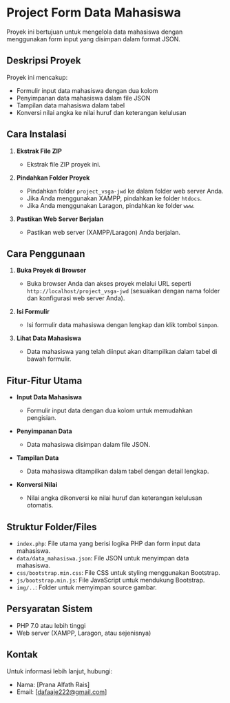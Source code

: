 # Project Form Data Mahasiswa

Proyek ini bertujuan untuk mengelola data mahasiswa dengan menggunakan form input yang disimpan dalam format JSON.

## Deskripsi Proyek

Proyek ini mencakup:
- Formulir input data mahasiswa dengan dua kolom
- Penyimpanan data mahasiswa dalam file JSON
- Tampilan data mahasiswa dalam tabel
- Konversi nilai angka ke nilai huruf dan keterangan kelulusan

## Cara Instalasi

1. **Ekstrak File ZIP**
   - Ekstrak file ZIP proyek ini.

2. **Pindahkan Folder Proyek**
   - Pindahkan folder `project_vsga-jwd` ke dalam folder web server Anda. 
   - Jika Anda menggunakan XAMPP, pindahkan ke folder `htdocs`.
   - Jika Anda menggunakan Laragon, pindahkan ke folder `www`.

3. **Pastikan Web Server Berjalan**
   - Pastikan web server (XAMPP/Laragon) Anda berjalan.

## Cara Penggunaan

1. **Buka Proyek di Browser**
   - Buka browser Anda dan akses proyek melalui URL seperti `http://localhost/project_vsga-jwd` (sesuaikan dengan nama folder dan konfigurasi web server Anda).

2. **Isi Formulir**
   - Isi formulir data mahasiswa dengan lengkap dan klik tombol `Simpan`.

3. **Lihat Data Mahasiswa**
   - Data mahasiswa yang telah diinput akan ditampilkan dalam tabel di bawah formulir.

## Fitur-Fitur Utama

- **Input Data Mahasiswa**
  - Formulir input data dengan dua kolom untuk memudahkan pengisian.
  
- **Penyimpanan Data**
  - Data mahasiswa disimpan dalam file JSON.

- **Tampilan Data**
  - Data mahasiswa ditampilkan dalam tabel dengan detail lengkap.

- **Konversi Nilai**
  - Nilai angka dikonversi ke nilai huruf dan keterangan kelulusan otomatis.

## Struktur Folder/Files

- `index.php`: File utama yang berisi logika PHP dan form input data mahasiswa.
- `data/data_mahasiswa.json`: File JSON untuk menyimpan data mahasiswa.
- `css/bootstrap.min.css`: File CSS untuk styling menggunakan Bootstrap.
- `js/bootstrap.min.js`: File JavaScript untuk mendukung Bootstrap.
- `img/..`: Folder untuk memyimpan source gambar.

## Persyaratan Sistem

- PHP 7.0 atau lebih tinggi
- Web server (XAMPP, Laragon, atau sejenisnya)

## Kontak

Untuk informasi lebih lanjut, hubungi:
- Nama: [Prana Alfath Rais]
- Email: [dafaaje222@gmail.com]

